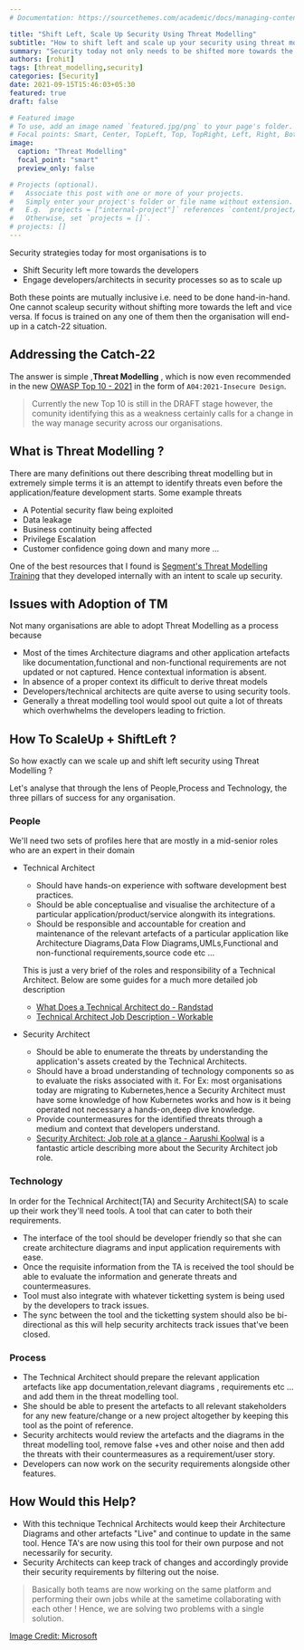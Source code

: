 ```yaml
---
# Documentation: https://sourcethemes.com/academic/docs/managing-content/

title: "Shift Left, Scale Up Security Using Threat Modelling"
subtitle: "How to shift left and scale up your security using threat modelling"
summary: "Security today not only needs to be shifted more towards the developers but also needs to be scaled up to reduce the dependency on the security teams. Let's see how that is possible using Threat Modelling"
authors: [rohit]
tags: [threat_modelling,security]
categories: [Security]
date: 2021-09-15T15:46:03+05:30
featured: true
draft: false

# Featured image
# To use, add an image named `featured.jpg/png` to your page's folder.
# Focal points: Smart, Center, TopLeft, Top, TopRight, Left, Right, BottomLeft, Bottom, BottomRight.
image:
  caption: "Threat Modelling"
  focal_point: "smart"
  preview_only: false

# Projects (optional).
#   Associate this post with one or more of your projects.
#   Simply enter your project's folder or file name without extension.
#   E.g. `projects = ["internal-project"]` references `content/project/deep-learning/index.md`.
#   Otherwise, set `projects = []`.
# projects: []
---
```


Security strategies today for most organisations is to 
- Shift Security left more towards the developers
- Engage developers/architects in security processes so as to scale up

Both these points are mutually inclusive i.e. need to be done hand-in-hand. One cannot scaleup security without shifting more towards the left and vice versa. If focus is trained on any one of them then the organisation will end-up in a catch-22 situation.

## Addressing the Catch-22

The answer is simple ,**Threat Modelling** , which is now even recommended in the new [OWASP Top 10 - 2021](https://owasp.org/Top10/) in the form of `A04:2021-Insecure Design`. 

> Currently the new Top 10 is still in the DRAFT stage however, the comunity identifying this as a weakness certainly calls for a change in the way manage security across our organisations.

## What is Threat Modelling ?

There are many definitions out there describing threat modelling but in extremely simple terms it is an attempt to identify threats even before the application/feature development starts. Some example threats
- A Potential security flaw being exploited
- Data leakage
- Business continuity being affected
- Privilege Escalation
- Customer confidence going down and many more ...

One of the best resources that I found is [Segment's Threat Modelling Training](https://github.com/segmentio/threat-modeling-training) that they developed internally with an intent to scale up security.

## Issues with Adoption of TM

Not many organisations are able to adopt Threat Modelling as a process because

- Most of the times Architecture diagrams and other application artefacts like documentation,functional and non-functional requirements are not updated or not captured. Hence contextual information is absent.
- In absence of a proper context its difficult to derive threat models
- Developers/technical architects are quite averse to using security tools.
- Generally a threat modelling tool would spool out quite a lot of threats which overhwhelms the developers leading to friction.

## How To ScaleUp + ShiftLeft ?

So how exactly can we scale up and shift left security using Threat Modelling ?

Let's analyse that through the lens of People,Process and Technology, the three pillars of success for any organisation.

### People

We'll need two sets of profiles here that are mostly in a mid-senior roles who are an expert in their domain

- Technical Architect
  - Should have hands-on experience with software development best practices.
  - Should be able conceptualise and visualise the architecture of a particular application/product/service alongwith its integrations.
  - Should be responsible and accountable for creation and maintenance of the relevant artefacts of a particular application like Architecture Diagrams,Data Flow Diagrams,UMLs,Functional and non-functional requirements,source code etc ...
  
  This is just a very brief of the roles and responsibility of a Technical Architect. Below are some guides for a much more detailed job description
  - [What Does a Technical Architect do - Randstad](https://www.randstad.co.uk/career-advice/job-profiles/what-does-a-technical-architect-do/)
  - [Technical Architect Job Description - Workable](https://resources.workable.com/technical-architect-job-description)

- Security Architect
  - Should be able to enumerate the threats by understanding the application's assets created by the Technical Architects.
  - Should have a broad understanding of technology components so as to evaluate the risks associated with it. For Ex: most organisations today are migrating to Kubernetes,hence a Security Architect must have some knowledge of how Kubernetes works and how is it being operated not necessary a hands-on,deep dive knowledge.
  - Provide countermeasures for the identified threats through a medium and context that developers understand.
  - [Security Architect: Job role at a glance - Aarushi Koolwal](https://aarushikoolwal.com/post/security-architect-job-role-at-a-glance/) is a fantastic article describing more about the Security Architect job role.

### Technology

In order for the Technical Architect(TA) and Security Architect(SA) to scale up their work they'll need tools.
A tool that can cater to both their requirements.

- The interface of the tool should be developer friendly so that she can create architecture diagrams and input application requirements with ease.
- Once the requisite information from the TA is received the tool should be able to evaluate the information and generate threats and countermeasures.
- Tool must also integrate with whatever ticketting system is being used by the developers to track issues. 
- The sync between the tool and the ticketting system should also be bi-directional as this will help security architects track issues that've been closed.

### Process

- The Technical Architect should prepare the relevant application artefacts like app documentation,relevant diagrams , requirements etc ... and add them in the threat modelling tool.
- She should be able to present the artefacts to all relevant stakeholders for any new feature/change or a new project altogether by keeping this tool as the point of reference.
- Security architects would review the artefacts and the diagrams in the threat modelling tool, remove false +ves and other noise and then add the threats with their countermeasures as a requirement/user story.
- Developers can now work on the security requirements alongside other features.

## How Would this Help?

- With this technique Technical Architects would keep their Architecture Diagrams and other artefacts "Live" and continue to update in the same tool. Hence TA's are now using this tool for their own purpose and not necessarily for security.
- Security Architects can keep track of changes and accordingly provide their security requirements by filtering out the noise.

> Basically both teams are now working on the same platform and performing their own jobs while at the sametime collaborating with each other ! Hence, we are solving two problems with a single solution.

[Image Credit: Microsoft](https://www.microsoft.com/en-us/securityengineering/sdl/threatmodeling)
